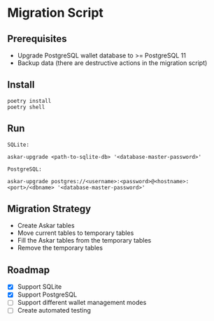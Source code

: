 # Migration Script

## Prerequisites

* Upgrade PostgreSQL wallet database to >= PostgreSQL 11
* Backup data (there are destructive actions in the migration script)

## Install

```
poetry install
poetry shell
```

## Run

`SQLite:`
```
askar-upgrade <path-to-sqlite-db> '<database-master-password>'
```

`PostgreSQL:`
```
askar-upgrade postgres://<username>:<password>@<hostname>:<port>/<dbname> '<database-master-password>'
```

## Migration Strategy
- Create Askar tables
- Move current tables to temporary tables
- Fill the Askar tables from the temporary tables
- Remove the temporary tables

## Roadmap


- [x] Support SQLite
- [x] Support PostgreSQL
- [ ] Support different wallet management modes
- [ ] Create automated testing
